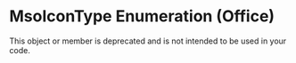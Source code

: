 
# MsoIconType Enumeration (Office)

This object or member is deprecated and is not intended to be used in your code.

